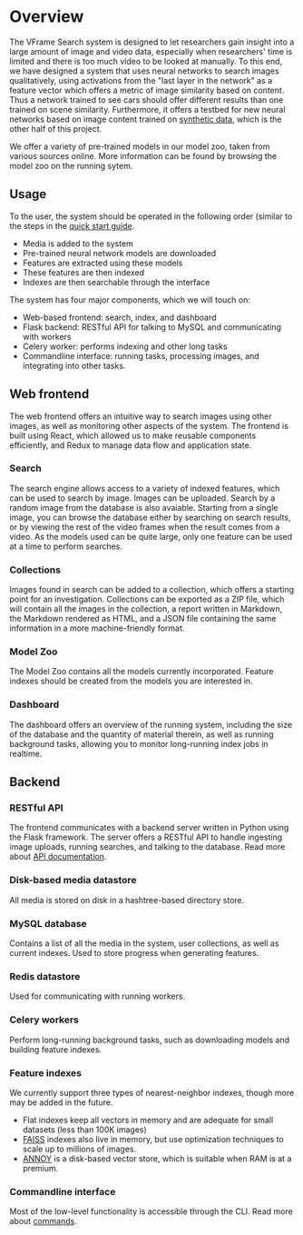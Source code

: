 # Overview

The VFrame Search system is designed to let researchers gain insight into a large amount of image and video data, especially when researchers' time is limited and there is too much video to be looked at manually.  To this end, we have designed a system that uses neural networks to search images qualitatively, using activations from the "last layer in the network" as a feature vector which offers a metric of image similarity based on content.  Thus a network trained to see cars should offer different results than one trained on scene similarity.  Furthermore, it offers a testbed for new neural networks based on image content trained on [synthetic data](https://vframe.io/research/synthetic-datasets/), which is the other half of this project.

We offer a variety of pre-trained models in our model zoo, taken from various sources online.  More information can be found by browsing the model zoo on the running sytem.


## Usage

To the user, the system should be operated in the following order (similar to the steps in the [quick start guide](../README.md).

- Media is added to the system
- Pre-trained neural network models are downloaded
- Features are extracted using these models
- These features are then indexed
- Indexes are then searchable through the interface

The system has four major components, which we will touch on:

- Web-based frontend: search, index, and dashboard
- Flask backend: RESTful API for talking to MySQL and communicating with workers
- Celery worker: performs indexing and other long tasks
- Commandline interface: running tasks, processing images, and integrating into other tasks.

## Web frontend

The web frontend offers an intuitive way to search images using other images, as well as monitoring other aspects of the system.  The frontend is built using React, which allowed us to make reusable components efficiently, and Redux to manage data flow and application state.

### Search

The search engine allows access to a variety of indexed features, which can be used to search by image.  Images can be uploaded.  Search by a random image from the database is also avaiable.  Starting from a single image, you can browse the database either by searching on search results, or by viewing the rest of the video frames when the result comes from a video.  As the models used can be quite large, only one feature can be used at a time to perform searches.

### Collections

Images found in search can be added to a collection, which offers a starting point for an investigation.  Collections can be exported as a ZIP file, which will contain all the images in the collection, a report written in Markdown, the Markdown rendered as HTML, and a JSON file containing the same information in a more machine-friendly format.

### Model Zoo

The Model Zoo contains all the models currently incorporated.  Feature indexes should be created from the models you are interested in.

### Dashboard

The dashboard offers an overview of the running system, including the size of the database and the quantity of material therein, as well as running background tasks, allowing you to monitor long-running index jobs in realtime.


## Backend

### RESTful API

The frontend communicates with a backend server written in Python using the Flask framework.  The server offers a RESTful API to handle ingesting image uploads, running searches, and talking to the database.  Read more about [API documentation](api.md).

### Disk-based media datastore

All media is stored on disk in a hashtree-based directory store.

### MySQL database

Contains a list of all the media in the system, user collections, as well as current indexes.  Used to store progress when generating features.

### Redis datastore

Used for communicating with running workers.

### Celery workers

Perform long-running background tasks, such as downloading models and building feature indexes.

### Feature indexes

We currently support three types of nearest-neighbor indexes, though more may be added in the future.

- Flat indexes keep all vectors in memory and are adequate for small datasets (less than 100K images)
- [FAISS](https://github.com/facebookresearch/faiss) indexes also live in memory, but use optimization techniques to scale up to millions of images.
- [ANNOY](https://github.com/spotify/annoy) is a disk-based vector store, which is suitable when RAM is at a premium.

### Commandline interface

Most of the low-level functionality is accessible through the CLI.  Read more about [commands](commands.md).



